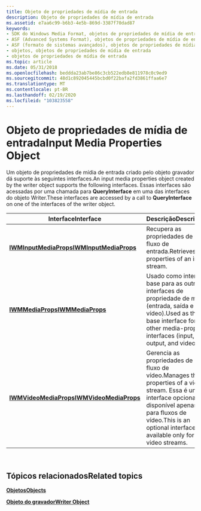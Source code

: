 ```yaml
---
title: Objeto de propriedades de mídia de entrada
description: Objeto de propriedades de mídia de entrada
ms.assetid: e7aa6c99-b6b3-4e5b-869d-3387f70dad87
keywords:
- SDK do Windows Media Format, objetos de propriedades de mídia de entrada
- ASF (Advanced Systems Format), objetos de propriedades de mídia de entrada
- ASF (formato de sistemas avançados), objetos de propriedades de mídia de entrada
- objetos, objetos de propriedades de mídia de entrada
- objetos de propriedades de mídia de entrada
ms.topic: article
ms.date: 05/31/2018
ms.openlocfilehash: beddda23ab7be86c3cb522edb8e811978c0c9ed9
ms.sourcegitcommit: 48d1c892045445bcbd0f22bafa2fd3861ffaa6e7
ms.translationtype: MT
ms.contentlocale: pt-BR
ms.lasthandoff: 02/19/2020
ms.locfileid: "103823558"
---
```

# <a name="input-media-properties-object"></a><span data-ttu-id="e5a7b-108">Objeto de propriedades de mídia de entrada</span><span class="sxs-lookup"><span data-stu-id="e5a7b-108">Input Media Properties Object</span></span>

<span data-ttu-id="e5a7b-109">Um objeto de propriedades de mídia de entrada criado pelo objeto gravador dá suporte às seguintes interfaces.</span><span class="sxs-lookup"><span data-stu-id="e5a7b-109">An input media properties object created by the writer object supports the following interfaces.</span></span> <span data-ttu-id="e5a7b-110">Essas interfaces são acessadas por uma chamada para **QueryInterface** em uma das interfaces do objeto Writer.</span><span class="sxs-lookup"><span data-stu-id="e5a7b-110">These interfaces are accessed by a call to **QueryInterface** on one of the interfaces of the writer object.</span></span>



| <span data-ttu-id="e5a7b-111">Interface</span><span class="sxs-lookup"><span data-stu-id="e5a7b-111">Interface</span></span>                                        | <span data-ttu-id="e5a7b-112">Descrição</span><span class="sxs-lookup"><span data-stu-id="e5a7b-112">Description</span></span>                                                                                                |
|--------------------------------------------------|------------------------------------------------------------------------------------------------------------|
| [<span data-ttu-id="e5a7b-113">**IWMInputMediaProps**</span><span class="sxs-lookup"><span data-stu-id="e5a7b-113">**IWMInputMediaProps**</span></span>](/previous-versions/windows/desktop/api/wmsdkidl/nn-wmsdkidl-iwminputmediaprops) | <span data-ttu-id="e5a7b-114">Recupera as propriedades de um fluxo de entrada.</span><span class="sxs-lookup"><span data-stu-id="e5a7b-114">Retrieves the properties of an input stream.</span></span>                                                               |
| [<span data-ttu-id="e5a7b-115">**IWMMediaProps**</span><span class="sxs-lookup"><span data-stu-id="e5a7b-115">**IWMMediaProps**</span></span>](/previous-versions/windows/desktop/api/wmsdkidl/nn-wmsdkidl-iwmmediaprops)           | <span data-ttu-id="e5a7b-116">Usado como interface base para as outras interfaces de propriedade de mídia (entrada, saída e vídeo).</span><span class="sxs-lookup"><span data-stu-id="e5a7b-116">Used as the base interface for the other media-property interfaces (input, output, and video).</span></span>             |
| [<span data-ttu-id="e5a7b-117">**IWMVideoMediaProps**</span><span class="sxs-lookup"><span data-stu-id="e5a7b-117">**IWMVideoMediaProps**</span></span>](/previous-versions/windows/desktop/api/Wmsdkidl/nn-wmsdkidl-iwmvideomediaprops) | <span data-ttu-id="e5a7b-118">Gerencia as propriedades de um fluxo de vídeo.</span><span class="sxs-lookup"><span data-stu-id="e5a7b-118">Manages the properties of a video stream.</span></span> <span data-ttu-id="e5a7b-119">Essa é uma interface opcional, disponível apenas para fluxos de vídeo.</span><span class="sxs-lookup"><span data-stu-id="e5a7b-119">This is an optional interface, available only for video streams.</span></span> |



 

## <a name="related-topics"></a><span data-ttu-id="e5a7b-120">Tópicos relacionados</span><span class="sxs-lookup"><span data-stu-id="e5a7b-120">Related topics</span></span>

<dl> <dt>

[<span data-ttu-id="e5a7b-121">**Objetos**</span><span class="sxs-lookup"><span data-stu-id="e5a7b-121">**Objects**</span></span>](objects.md)
</dt> <dt>

[<span data-ttu-id="e5a7b-122">**Objeto do gravador**</span><span class="sxs-lookup"><span data-stu-id="e5a7b-122">**Writer Object**</span></span>](writer-object.md)
</dt> </dl>

 

 




